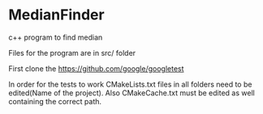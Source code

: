# MedianFinder
c++ program to find median

Files for the program are in src/ folder

First clone the https://github.com/google/googletest

In order for the tests to work CMakeLists.txt files in all folders need to be edited(Name of the project).
Also CMakeCache.txt must be edited as well containing the correct path.
